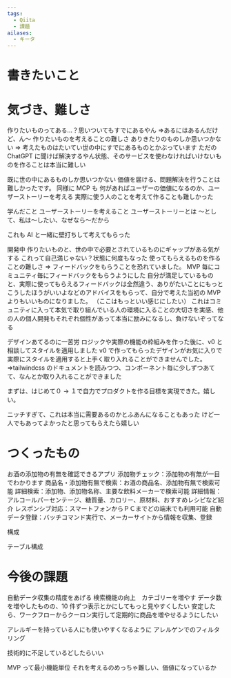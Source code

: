 ```yaml
---
tags:
  - Qiita
  - 課題
ailases:
  - キータ
---
```


# 書きたいこと

# 気づき、難しさ

作りたいものってある…？思いついてもすでにあるやん
⇒あるにはあるんだけど、ん～
作りたいものを考えることの難しさ
ありきたりのものしか思いつかない ⇒ 考えたものはたいてい世の中にすでにあるものとかぶっています
ただの ChatGPT に聞けば解決するやん状態、そのサービスを使わなければいけないものを作ることは本当に難しい

既に世の中にあるものしか思いつかない
価値を届ける、問題解決を行うことは難しかったです。
同様に MCP も
何があればユーザーの価値になるのか、ユーザーストーリーを考える
実際に使う人のことを考えて作ることも難しかった

学んだこと
ユーザーストーリーを考えること
ユーザーストーリーとは
～として、私は～したい、なぜなら～だから

これも AI と一緒に壁打ちして考えてもらった

開発中
作りたいものと、世の中で必要とされているものにギャップがある気がする
これって自己満じゃない？状態に何度もなった
使ってもらえるものを作ることの難しさ
⇒ フィードバックをもらうことを恐れていました。
MVP 毎にコミュニティ毎にフィードバックをもらうようにした
自分が満足しているものと、実際に使ってもらえるフィードバックは全然違う、ありがたいことにもっとこうしたほうがいいよなどのアドバイスをもらって、自分で考えた当初の MVP よりもいいものになりました。
（ここはもっといい感じにしたい）
これはコミュニティに入って本気で取り組んでいる人の環境に入ることの大切さを実感、他の人の個人開発もそれぞれ個性があって本当に励みになるし、負けないぞってなる

デザインあてるのに一苦労
ロジックや実際の機能の枠組みを作った後に、v0 と相談してスタイルを適用しました
v0 で作ってもらったデザインがお気に入りで実際にスタイルを適用すると上手く取り入れることができませんでした。
⇒tailwindcss のドキュメントを読みつつ、コンポーネント毎に少しずつあてて、なんとか取り入れることができました

まずは、はじめて０ → １で自力でプロダクトを作る目標を実現できた。嬉しい。

ニッチすぎて、これは本当に需要あるのかとふあんになることもあった
けど一人でもあってよかったと思ってもらえたら嬉しい

# つくったもの

お酒の添加物の有無を確認できるアプリ
添加物チェック：添加物の有無が一目でわかります
商品名・添加物有無で検索：お酒の商品名、添加物有無で検索可能
詳細検索：添加物、添加物名称、主要な飲料メーカーで検索可能
詳細情報：アルコールパーセンテージ、糖質量、カロリー、原材料、おすすめレシピなど紹介
レスポンシブ対応：スマートフォンからＰＣまでどの端末でも利用可能
自動データ登録：バッチコマンド実行で、メーカーサイトから情報を収集、登録

構成

テーブル構成

# 今後の課題

自動データ収集の精度をあげる
検索機能の向上　カテゴリーを増やす
データ数を増やしたものの、10 件ずつ表示とかにしてもっと見やすくしたい
安定したら、ワークフローからクーロン実行して定期的に商品を増やせるようにしたい

アレルギーを持っている人にも使いやすくなるように
アレルゲンでのフィルタリング

技術的に不足しているどしたらいい

MVP って最小機能単位
それを考えるのめっちゃ難しい、価値になっているか
